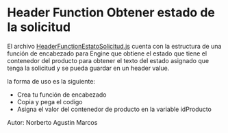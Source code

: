 # Header Function Obtener estado de la solicitud

El archivo [HeaderFunctionEstatoSolicitud.js](HeaderFunctionEstatoSolicitud.js) cuenta con la estructura de una función de encabezado para Engine que obtiene el estado que tiene el contenedor del producto para obtener el texto del estado asignado que tenga la solicitud y se pueda guardar en un header value.

la forma de uso es la siguiente:

* Crea tu función de encabezado
* Copia y pega el codigo
* Asigna el valor del contenedor de producto en la variable idProducto

Autor: Norberto Agustin Marcos